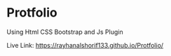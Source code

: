 # Protfolio
Using Html CSS Bootstrap and Js Plugin

Live Link:  https://rayhanalshorif133.github.io/Protfolio/
